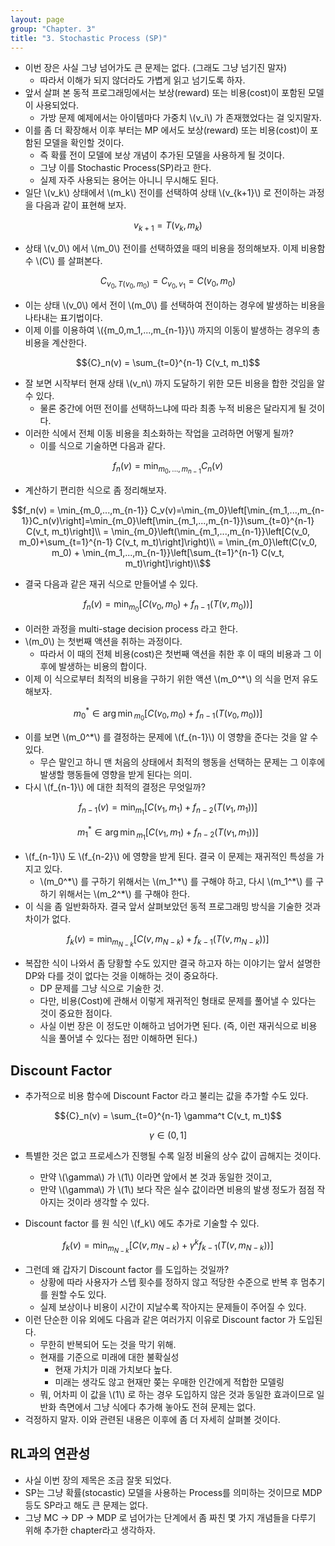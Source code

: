 ```yaml
---
layout: page
group: "Chapter. 3"
title: "3. Stochastic Process (SP)"
---
```


- 이번 장은 사실 그냥 넘어가도 큰 문제는 없다. (그래도 그냥 넘기진 말자)
    - 따라서 이해가 되지 않더라도 가볍게 읽고 넘기도록 하자.
- 앞서 살펴 본 동적 프로그래밍에서는 보상(reward) 또는 비용(cost)이 포함된 모델이 사용되었다.
    - 가방 문제 예제에서는 아이템마다 가중치 \\(v\_i\\) 가 존재했었다는 걸 잊지말자.
- 이를 좀 더 확장해서 이후 부터는 MP 에서도 보상(reward) 또는 비용(cost)이 포함된 모델을 확인할 것이다.
    - 즉 확률 전이 모델에 보상 개념이 추가된 모델을 사용하게 될 것이다.
    - 그냥 이를 Stochastic Process(SP)라고 한다.
    - 실제 자주 사용되는 용어는 아니니 무시해도 된다.
- 일단 \\(v\_k\\) 상태에서 \\(m\_k\\) 전이를 선택하여 상태 \\(v\_{k+1}\\) 로 전이하는 과정을 다음과 같이 표현해 보자.

$$v_{k+1} = T(v_k, m_k)$$

- 상태 \\(v\_0\\) 에서 \\(m\_0\\) 전이를 선택하였을 때의 비용을 정의해보자. 이제 비용함수 \\(C\\) 를 살펴본다.

$$C_{v_0, T(v_0, m_0)} = C_{v_0, v_1} = C(v_0, m_0)$$

- 이는 상태 \\(v\_0\\) 에서 전이 \\(m\_0\\) 를 선택하여 전이하는 경우에 발생하는 비용을 나타내는 표기법이다.
- 이제 이를 이용하여 \\(\{m\_0,m\_1,...,m\_{n-1}\}\\) 까지의 이동이 발생하는 경우의 총 비용을 계산한다.

$${C}_n(v) = \sum_{t=0}^{n-1} C(v_t, m_t)$$ 

- 잘 보면 시작부터 현재 상태 \\(v\_n\\) 까지 도달하기 위한 모든 비용을 합한 것임을 알 수 있다.
    - 물론 중간에 어떤 전이를 선택하느냐에 따라 최종 누적 비용은 달라지게 될 것이다.
- 이러한 식에서 전체 이동 비용을 최소화하는 작업을 고려하면 어떻게 될까?
    - 이를 식으로 기술하면 다음과 같다.

$$f_n(v) = \min_{m_0,...,m_{n-1}} C_n(v)$$

- 계산하기 편리한 식으로 좀 정리해보자.

$$f_n(v) = \min_{m_0,...,m_{n-1}} C_v(v)=\min_{m_0}\left[\min_{m_1,...,m_{n-1}}C_n(v)\right]=\min_{m_0}\left[\min_{m_1,...,m_{n-1}}\sum_{t=0}^{n-1} C(v_t, m_t)\right]\\
= \min_{m_0}\left(\min_{m_1,...,m_{n-1}}\left[C(v_0, m_0)+\sum_{t=1}^{n-1} C(v_t, m_t)\right]\right)\\
= \min_{m_0}\left(C(v_0, m_0) + \min_{m_1,...,m_{n-1}}\left[\sum_{t=1}^{n-1} C(v_t, m_t)\right]\right)\\$$ 

- 결국 다음과 같은 재귀 식으로 만들어낼 수 있다.

$$f_n(v) = \min_{m_0}\left[C(v_0, m_0) + f_{n-1}(T(v, m_0))\right]$$

- 이러한 과정을 multi-stage decision process 라고 한다.
- \\(m\_0\\) 는 첫번째 액션을 취하는 과정이다.
    - 따라서 이 때의 전체 비용(cost)은 첫번째 액션을 취한 후 이 때의 비용과 그 이후에 발생하는 비용의 합이다.
- 이제 이 식으로부터 최적의 비용을 구하기 위한 액션 \\(m\_0^*\\) 의 식을 먼저 유도해보자.

$$m_0^* \in {\arg\min}_{m_0}\left[C(v_0, m_0) + f_{n-1}(T(v_0, m_0))\right]$$

- 이를 보면 \\(m\_0^*\\) 를 결정하는 문제에 \\(f\_{n-1}\\) 이 영향을 준다는 것을 알 수 있다.
    - 무슨 말인고 하니 맨 처음의 상태에서 최적의 행동을 선택하는 문제는 그 이후에 발생할 행동들에 영향을 받게 된다는 의미.
- 다시 \\(f\_{n-1}\\) 에 대한 최적의 결정은 무엇일까?

$$f_{n-1}(v) = \min_{m_1}\left[C(v_1, m_1) + f_{n-2}(T(v_1, m_1))\right]$$

$$m_1^* \in {\arg\min}_{m_1}\left[C(v_1, m_1) + f_{n-2}(T(v_1, m_1))\right]$$

- \\(f\_{n-1}\\) 도 \\(f\_{n-2}\\) 에 영향을 받게 된다. 결국 이 문제는 재귀적인 특성을 가지고 있다.
    - \\(m\_0^\*\\) 를 구하기 위해서는 \\(m\_1^\*\\) 를 구해야 하고, 다시 \\(m\_1^\*\\) 를 구하기 위해서는 \\(m\_2^\*\\) 를 구해야 한다.
- 이 식을 좀 일반화하자. 결국 앞서 살펴보았던 동적 프로그래밍 방식을 기술한 것과 차이가 없다.

$$f_k(v) = \min_{m_{N-k}}\left[C(v, m_{N-k}) + f_{k-1}(T(v, m_{N-k}))\right]$$

- 복잡한 식이 나와서 좀 당황할 수도 있지만 결국 하고자 하는 이야기는 앞서 설명한 DP와 다를 것이 없다는 것을 이해하는 것이 중요하다.
    - DP 문제를 그냥 식으로 기술한 것.
    - 다만, 비용(Cost)에 관해서 이렇게 재귀적인 형태로 문제를 풀어낼 수 있다는 것이 중요한 점이다.
    - 사실 이번 장은 이 정도만 이해하고 넘어가면 된다. (즉, 이런 재귀식으로 비용 식을 풀어낼 수 있다는 점만 이해하면 된다.)
    
## Discount Factor

- 추가적으로 비용 함수에 Discount Factor 라고 불리는 값을 추가할 수도 있다.

$${C}_n(v) = \sum_{t=0}^{n-1} \gamma^t C(v_t, m_t)$$ 

$$ \gamma \in (0, 1]$$

- 특별한 것은 없고 프로세스가 진행될 수록 일정 비율의 상수 값이 곱해지는 것이다.
    - 만약 \\(\gamma\\) 가 \\(1\\) 이라면 앞에서 본 것과 동일한 것이고,
    - 만약 \\(\gamma\\) 가 \\(1\\) 보다 작은 실수 값이라면 비용의 발생 정도가 점점 작아지는 것이라 생각할 수 있다.

- Discount factor 를 원 식인 \\(f_k\\) 에도 추가로 기술할 수 있다.

$$f_k(v) = \min_{m_{N-k}}\left[C(v, m_{N-k}) + {\gamma}^k f_{k-1}(T(v, m_{N-k}))\right]$$

- 그런데 왜 갑자기 Discount factor 를 도입하는 것일까?
    - 상황에 따라 사용자가 스텝 횟수를 정하지 않고 적당한 수준으로 반복 후 멈추기를 원할 수도 있다.
    - 실제 보상이나 비용이 시간이 지날수록 작아지는 문제들이 주어질 수 있다.
- 이런 단순한 이유 외에도 다음과 같은 여러가지 이유로 Discount factor 가 도입된다.
    - 무한히 반복되어 도는 것을 막기 위해.
    - 현재를 기준으로 미래에 대한 불확실성
        - 현재 가치가 미래 가치보다 높다.
        - 미래는 생각도 않고 현재만 쫒는 우매한 인간에게 적합한 모델링
    - 뭐, 어차피 이 값을 \\(1\\) 로 하는 경우 도입하지 않은 것과 동일한 효과이므로 일반화 측면에서 그냥 식에다 추가해 놓아도 전혀 문제는 없다.
- 걱정하지 말자. 이와 관련된 내용은 이후에 좀 더 자세히 살펴볼 것이다.

## RL과의 연관성

- 사실 이번 장의 제목은 조금 잘못 되었다.
- SP는 그냥 확률(stocastic) 모델을 사용하는 Process를 의미하는 것이므로 MDP 등도 SP라고 해도 큰 문제는 없다.
- 그냥 MC -> DP -> MDP 로 넘어가는 단계에서 좀 짜친 몇 가지 개념들을 다루기 위해 추가한 chapter라고 생각하자.